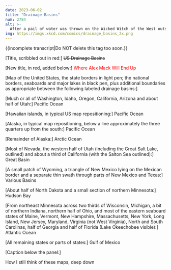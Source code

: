 ```yaml
---
date: 2023-06-02
title: "Drainage Basins"
num: 2784
alt: >-
  After a pail of water was thrown on the Wicked Witch of the West outside Salt Lake City, Utah's Great Salt Lake was measured to be 7 parts per trillion witch by volume.
img: https://imgs.xkcd.com/comics/drainage_basins_2x.png
---
```

{{incomplete transcript|Do NOT delete this tag too soon.}}

[Title, scribbled out in red:] <s>US Drainage Basins</s>

[New title, in red, added below:] <span style="color:red">Where Alex Mack Will End Up</span>

[Map of the United States, the state borders in light pen; the national borders, seaboards and major lakes in black pen, plus additional boundaries as appropriate between the following labeled drainage basins:]

[Much or all of Washington, Idaho, Oregon, California, Arizona and about half of Utah:] Pacific Ocean

[Hawaiian islands, in typical US map repositioning:] Pacific Ocean

[Alaska, in typical map repositioning, below a line approximately the three quarters up from the south:] Pacific Ocean

[Remainder of Alaska:] Arctic Ocean

[Most of Nevada, the western half of Utah (including the Great Salt Lake, outlined) and about a third of California (with the Salton Sea outlined):] Great Basin

[A small patch of Wyoming, a triangle of New Mexico lying on the Mexican border and a separate thin swath through parts of New Mexico and Texas:] Various Basins

[About half of North Dakota and a small section of northern Minnesota:] Hudson Bay

[From northeast Minnesota across two thirds of Wisconsin, Michigan, a bit of northern Indiana, northern half of Ohio, and most of the eastern seaboard states of Maine, Vermont, New Hampshire, Massachusetts, New York, Long Island, New Jersey, Maryland, Virginia (not West Virginia), North and South Carolinas, half of Georgia and half of Florida (Lake Okeechobee visible):] Atlantic Ocean

[All remaining states or parts of states:] Gulf of Mexico

[Caption below the panel:]

How I still think of these maps, deep down